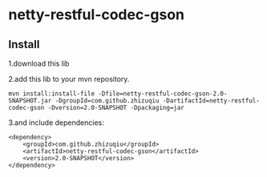 # netty-restful-codec-gson

Install
---
1.download this lib

2.add this lib to your mvn repository.

```
mvn install:install-file -Dfile=netty-restful-codec-gson-2.0-SNAPSHOT.jar -DgroupId=com.github.zhizuqiu -DartifactId=netty-restful-codec-gson -Dversion=2.0-SNAPSHOT -Dpackaging=jar
```

3.and include dependencies:

```
<dependency>
    <groupId>com.github.zhizuqiu</groupId>
    <artifactId>netty-restful-codec-gson</artifactId>
    <version>2.0-SNAPSHOT</version>
</dependency>
```
